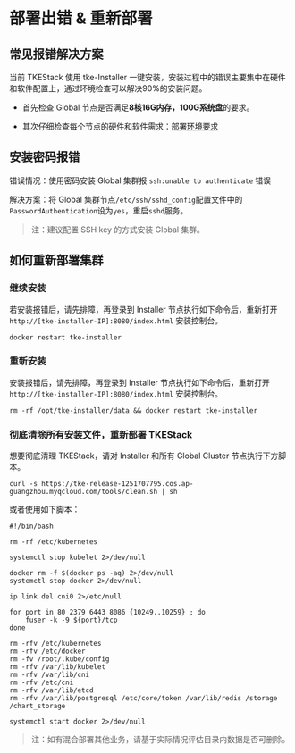 # 部署出错 & 重新部署

## 常见报错解决方案

当前 TKEStack 使用 tke-Installer 一键安装，安装过程中的错误主要集中在硬件和软件配置上，通过环境检查可以解决90%的安装问题。

* 首先检查 Global 节点是否满足**8核16G内存，100G系统盘**的要求。

* 其次仔细检查每个节点的硬件和软件需求：[部署环境要求](../../../../docs/guide/zh-CN/installation/installation-requirement.md)

## 安装密码报错

错误情况：使用密码安装 Global 集群报 `ssh:unable to authenticate` 错误

解决方案：将 Global 集群节点`/etc/ssh/sshd_config`配置文件中的`PasswordAuthentication`设为`yes`，重启`sshd`服务。

> 注：建议配置 SSH key 的方式安装 Global 集群。


## 如何重新部署集群

### 继续安装

若安装报错后，请先排障，再登录到 Installer 节点执行如下命令后，重新打开 `http://[tke-installer-IP]:8080/index.html` 安装控制台。

```
docker restart tke-installer
```

### 重新安装

安装报错后，请先排障，再登录到 Installer 节点执行如下命令后，重新打开 `http://[tke-installer-IP]:8080/index.html` 安装控制台。

```
rm -rf /opt/tke-installer/data && docker restart tke-installer
```

### 彻底清除所有安装文件，重新部署 TKEStack

想要彻底清理 TKEStack，请对 Installer 和所有 Global Cluster 节点执行下方脚本。

```shell
curl -s https://tke-release-1251707795.cos.ap-guangzhou.myqcloud.com/tools/clean.sh | sh
```

或者使用如下脚本：

```shell
#!/bin/bash

rm -rf /etc/kubernetes

systemctl stop kubelet 2>/dev/null

docker rm -f $(docker ps -aq) 2>/dev/null
systemctl stop docker 2>/dev/null

ip link del cni0 2>/etc/null

for port in 80 2379 6443 8086 {10249..10259} ; do
    fuser -k -9 ${port}/tcp
done

rm -rfv /etc/kubernetes
rm -rfv /etc/docker
rm -fv /root/.kube/config
rm -rfv /var/lib/kubelet
rm -rfv /var/lib/cni
rm -rfv /etc/cni
rm -rfv /var/lib/etcd
rm -rfv /var/lib/postgresql /etc/core/token /var/lib/redis /storage /chart_storage

systemctl start docker 2>/dev/null
```

> 注：如有混合部署其他业务，请基于实际情况评估目录内数据是否可删除。